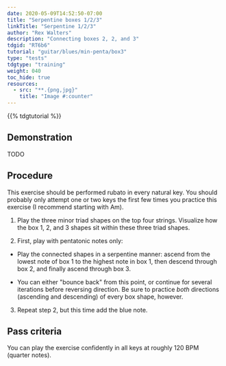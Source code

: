 ```yaml
---
date: 2020-05-09T14:52:50-07:00
title: "Serpentine boxes 1/2/3"
linkTitle: "Serpentine 1/2/3"
author: "Rex Walters"
description: "Connecting boxes 2, 2, and 3"
tdgid: "RT6b6"
tutorial: "guitar/blues/min-penta/box3"
type: "tests"
tdgtype: "training"
weight: 040
toc_hide: true
resources:
  - src: "**.{png,jpg}"
    title: "Image #:counter"
---
```


{{% tdgtutorial %}}

## Demonstration

TODO

## Procedure

This exercise should be performed rubato in every natural key. You should
probably only attempt one or two keys the first few times you practice this
exercise (I recommend starting with Am).

1. Play the three minor triad shapes on the top four strings. Visualize how the
   box 1, 2, and 3 shapes sit within these three triad shapes.

2. First, play with pentatonic notes only:

  * Play the connected shapes in a serpentine manner: ascend from the lowest note
   of box 1 to the highest note in box 1, then descend through box 2, and
   finally ascend through box 3. 
   
   * You can either "bounce back" from this point, or continue for several
     iterations before reversing direction. Be sure to practice _both_
     directions (ascending and descending) of every box shape, however.

3. Repeat step 2, but this time add the blue note.

## Pass criteria

You can play the exercise confidently in all keys at roughly 120 BPM (quarter notes).

